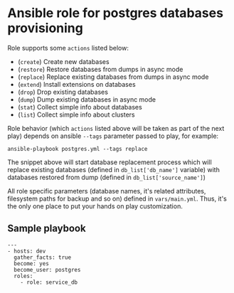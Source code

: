 
# Ansible role for postgres databases provisioning

Role supports some `actions` listed below:

* (`create`)  Create new databases 
* (`restore`) Restore databases from dumps in async mode
* (`replace`) Replace existing databases from dumps in async mode
* (`extend`)  Install extensions on databases
* (`drop`)    Drop existing databases
* (`dump`)    Dump existing databases in async mode
* (`stat`)    Collect simple info about databases
* (`list`)    Collect simple info about clusters

Role behavior (which `actions` listed above will be taken as part of the next play) depends on ansible `--tags` parameter passed to play, for example:

    ansible-playbook postgres.yml --tags replace

The snippet above will start database replacement process which will replace existing databases (defined in `db_list['db_name']` variable) with databases restored from dump (defined in `db_list['source_name']`)

All role specific parameters (database names, it's related attributes, filesystem paths for backup and so on) defined in `vars/main.yml`. Thus, it's the only one place to put your hands on play customization.

## Sample playbook

    ---
    - hosts: dev
      gather_facts: true
      become: yes
      become_user: postgres
      roles:
        - role: service_db
